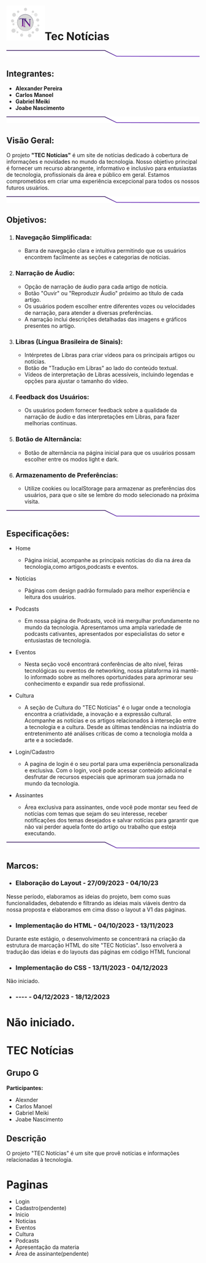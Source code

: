 
# <img src="./img/Pasta_home_img/TN.png" width="100px"><span >Tec Notícias</span>
<img src="./img/Pasta_home_img/Line 1.png">

## Integrantes: 
*  **Alexander Pereira**
*  **Carlos Manoel**
*  **Gabriel Meiki**
*  **Joabe Nascimento**

<img src="./img/Pasta_home_img/Line 1.png">

## Visão Geral:

<p>O projeto <b>"TEC Notícias"</b> é um site de notícias dedicado à cobertura de informações e novidades no mundo da tecnologia. Nosso objetivo principal é fornecer um recurso abrangente, informativo e inclusivo para entusiastas de tecnologia, profissionais da área e público em geral. Estamos comprometidos em criar uma experiência excepcional para todos os nossos futuros usuários.</p>


<img src="./img/Pasta_home_img/Line 1.png">

## Objetivos:
1. ### Navegação Simplificada:
    - Barra de navegação clara e intuitiva permitindo que os usuários encontrem facilmente as seções e categorias de notícias.

2. ### Narração de Áudio:
    - Opção de narração de áudio para cada artigo de notícia.
    - Botão "Ouvir" ou "Reproduzir Áudio" próximo ao título de cada artigo.
    - Os usuários podem escolher entre diferentes vozes ou velocidades de narração, para atender a diversas preferências.
    - A narração inclui descrições detalhadas das imagens e gráficos presentes no artigo.


3. ### Libras (Língua Brasileira de Sinais):
    - Intérpretes de Libras para criar vídeos para os principais artigos ou notícias.
    - Botão de "Tradução em Libras" ao lado do conteúdo textual.
    - Vídeos de interpretação de Libras acessíveis, incluindo legendas e opções para ajustar o tamanho do vídeo.

4. ### Feedback dos Usuários:
    - Os usuários podem fornecer feedback sobre a qualidade da narração de áudio e das interpretações em Libras, para fazer melhorias contínuas.

5. ### Botão de Alternância:
    - Botão de alternância na página inicial para que os usuários possam escolher entre os modos light e dark.
6. ### Armazenamento de Preferências:
    - Utilize cookies ou localStorage para armazenar as preferências dos usuários, para que o site se lembre do modo selecionado na próxima visita.

<img src="./img/Pasta_home_img/Line 1.png">

## Especificações:
* Home
    - Página inicial, acompanhe as principais notícias do dia na área da tecnologia,como artigos,podcasts e eventos.

* Notícias
    - Páginas com design padrão formulado para melhor experiência e leitura dos usuários.

* Podcasts
    - Em nossa página de Podcasts, você irá mergulhar profundamente no mundo da tecnologia. Apresentamos uma ampla variedade de podcasts cativantes, apresentados por especialistas do setor e entusiastas de tecnologia.

* Eventos
    - Nesta seção você encontrará conferências de alto nível, feiras tecnológicas ou eventos de networking, nossa plataforma irá mantê-lo informado sobre as melhores oportunidades para aprimorar seu conhecimento e expandir sua rede profissional.

* Cultura
    - A seção de Cultura do "TEC Notícias" é o lugar onde a tecnologia encontra a criatividade, a inovação e a expressão cultural. Acompanhe as notícias e os artigos relacionados à interseção entre a tecnologia e a cultura. Desde as últimas tendências na indústria do entretenimento até análises críticas de como a tecnologia molda a arte e a sociedade.

* Login/Cadastro
    - A pagina de login é o seu portal para uma experiência personalizada e exclusiva. Com o login, você pode acessar conteúdo adicional e desfrutar de recursos especiais que aprimoram sua jornada no mundo da tecnologia.

* Assinantes
    - Área exclusiva para assinantes, onde você pode montar seu feed de notícias com temas que sejam do seu interesse, receber notificações dos temas desejados e salvar notícias para garantir que não vai perder aquela fonte do artigo ou trabalho que esteja executando.


<img src="./img/Pasta_home_img/Line 1.png">

## Marcos:
 - ### Elaboração do Layout -  27/09/2023 - 04/10/23
Nesse período, elaboramos as ideias do projeto, bem como suas funcionalidades, debatendo e filtrando as ideias mais viáveis dentro da nossa proposta e elaboramos em cima disso o layout a V1 das páginas.

 - ### Implementação do HTML - 04/10/2023 - 13/11/2023
Durante este estágio, o desenvolvimento se concentrará na criação da estrutura de marcação HTML do site "TEC Notícias". Isso envolverá a tradução das ideias e do layouts das páginas em código HTML funcional

 - ### Implementação do CSS - 13/11/2023 - 04/12/2023
Não iniciado.

 - ### ---- - 04/12/2023 - 18/12/2023
Não iniciado.
=======
# TEC Notícias

## Grupo G

**Participantes:**
- Alexnder
- Carlos Manoel
- Gabriel Meiki
- Joabe Nascimento

## Descrição

O projeto "TEC Notícias" é um site que provê notícias e informações relacionadas à tecnologia.

# Paginas

 - Login
 - Cadastro(pendente)
 - Inicio
 - Noticias
 - Eventos
 - Cultura
 - Podcasts
 - Apresentação da materia
 - Área de assinante(pendente)


